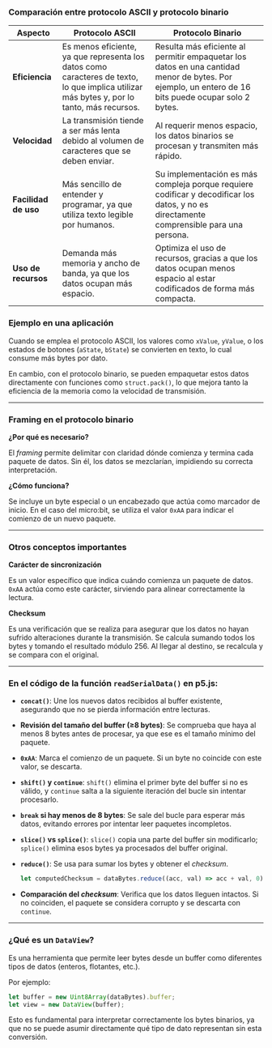 ### Comparación entre protocolo ASCII y protocolo binario

| **Aspecto** | **Protocolo ASCII** | **Protocolo Binario** |
| --- | --- | --- |
| **Eficiencia** | Es menos eficiente, ya que representa los datos como caracteres de texto, lo que implica utilizar más bytes y, por lo tanto, más recursos. | Resulta más eficiente al permitir empaquetar los datos en una cantidad menor de bytes. Por ejemplo, un entero de 16 bits puede ocupar solo 2 bytes. |
| **Velocidad** | La transmisión tiende a ser más lenta debido al volumen de caracteres que se deben enviar. | Al requerir menos espacio, los datos binarios se procesan y transmiten más rápido. |
| **Facilidad de uso** | Más sencillo de entender y programar, ya que utiliza texto legible por humanos. | Su implementación es más compleja porque requiere codificar y decodificar los datos, y no es directamente comprensible para una persona. |
| **Uso de recursos** | Demanda más memoria y ancho de banda, ya que los datos ocupan más espacio. | Optimiza el uso de recursos, gracias a que los datos ocupan menos espacio al estar codificados de forma más compacta. |

### Ejemplo en una aplicación

Cuando se emplea el protocolo ASCII, los valores como `xValue`, `yValue`, o los estados de botones (`aState`, `bState`) se convierten en texto, lo cual consume más bytes por dato.

En cambio, con el protocolo binario, se pueden empaquetar estos datos directamente con funciones como `struct.pack()`, lo que mejora tanto la eficiencia de la memoria como la velocidad de transmisión.

---

### Framing en el protocolo binario

**¿Por qué es necesario?**

El *framing* permite delimitar con claridad dónde comienza y termina cada paquete de datos. Sin él, los datos se mezclarían, impidiendo su correcta interpretación.

**¿Cómo funciona?**

Se incluye un byte especial o un encabezado que actúa como marcador de inicio. En el caso del micro:bit, se utiliza el valor `0xAA` para indicar el comienzo de un nuevo paquete.

---

### Otros conceptos importantes

**Carácter de sincronización**

Es un valor específico que indica cuándo comienza un paquete de datos. `0xAA` actúa como este carácter, sirviendo para alinear correctamente la lectura.

**Checksum**

Es una verificación que se realiza para asegurar que los datos no hayan sufrido alteraciones durante la transmisión. Se calcula sumando todos los bytes y tomando el resultado módulo 256. Al llegar al destino, se recalcula y se compara con el original.

---

### En el código de la función `readSerialData()` en p5.js:

- **`concat()`**: Une los nuevos datos recibidos al buffer existente, asegurando que no se pierda información entre lecturas.
- **Revisión del tamaño del buffer (≥8 bytes)**: Se comprueba que haya al menos 8 bytes antes de procesar, ya que ese es el tamaño mínimo del paquete.
- **`0xAA`**: Marca el comienzo de un paquete. Si un byte no coincide con este valor, se descarta.
- **`shift()` y `continue`**: `shift()` elimina el primer byte del buffer si no es válido, y `continue` salta a la siguiente iteración del bucle sin intentar procesarlo.
- **`break` si hay menos de 8 bytes**: Se sale del bucle para esperar más datos, evitando errores por intentar leer paquetes incompletos.
- **`slice()` vs `splice()`**: `slice()` copia una parte del buffer sin modificarlo; `splice()` elimina esos bytes ya procesados del buffer original.
- **`reduce()`**: Se usa para sumar los bytes y obtener el *checksum*.
    
    ```jsx
    let computedChecksum = dataBytes.reduce((acc, val) => acc + val, 0) % 256;
    ```
    
- **Comparación del *checksum***: Verifica que los datos lleguen intactos. Si no coinciden, el paquete se considera corrupto y se descarta con `continue`.

---

### ¿Qué es un `DataView`?

Es una herramienta que permite leer bytes desde un buffer como diferentes tipos de datos (enteros, flotantes, etc.).

Por ejemplo:

```jsx
let buffer = new Uint8Array(dataBytes).buffer;
let view = new DataView(buffer);
```

Esto es fundamental para interpretar correctamente los bytes binarios, ya que no se puede asumir directamente qué tipo de dato representan sin esta conversión.
